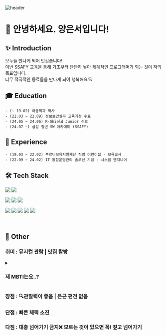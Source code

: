 
![header](https://capsule-render.vercel.app/api?type=Waving&color=auto&height=240&section=header&text=About%20Me🙌&fontAlignY=40&animation=twinkling&fontSize=60)

# 👋 안녕하세요. 양은서입니다! 

## ✨ Introduction
모두들 만나게 되어 반갑습니다! <br>
이번 SSAFY 교육을 통해 기초부터 탄탄히 쌓아 체계적인 프로그래머가 되는 것이 저의 목표입니다. <br>
너무 적극적인 동료들을 만나게 되어 행복해요💘

## 🎓 Education
    - (~ 19.02) 아동학과 학사
    - (22.03 ~ 22.09) 정보보안실무 교육과정 수료 
    - (24.05 ~ 24.06) K-Shield Junior 수료 
    - (24.07 ~) 삼성 청년 SW 아카데미 (SSAFY) 

## 💼 Experience
    - (19.03 ~ 22.02) 푸르니보육지원재단 직영 어린이집 - 보육교사 
    - (22.09 ~ 24.02) IT 통합운영관리 솔루션 기업 - 시스템 엔지니어

## 🛠️ Tech Stack 
<img src="https://img.shields.io/badge/linux-%23FCC624.svg?&style=for-the-badge&logo=linux&logoColor=black" /> <img src="https://img.shields.io/badge/shell_script-%23121011.svg?style=for-the-badge&logo=gnu-bash&logoColor=white" /> 

<img src="https://img.shields.io/badge/mariadb-%23003545.svg?&style=for-the-badge&logo=mariadb&logoColor=white" /> <img src="https://img.shields.io/badge/Microsoft%20SQL%20Server-CC2927?style=for-the-badge&logo=microsoft%20sql%20server&logoColor=white"> <img src="https://img.shields.io/badge/mysql-%234479A1.svg?&style=for-the-badge&logo=mysql&logoColor=white" />

<img src="https://img.shields.io/badge/java-%23007396.svg?&style=for-the-badge&logo=java&logoColor=white" /> <img src="https://img.shields.io/badge/javascript-%23F7DF1E.svg?&style=for-the-badge&logo=javascript&logoColor=black" />
<img src="https://img.shields.io/badge/Spring-6DB33F?style=for-the-badge&logo=Spring&logoColor=white">
<img src="https://img.shields.io/badge/Vue.js-4FC08D?style=for-the-badge&logo=Vue.js&logoColor=white">
<img src="https://img.shields.io/badge/Python-3766AB?style=flat-square&logo=Python&logoColor=white"/>

<br>

## 📌 Other
### 취미 : 뮤지컬 관람 | 맛집 탐방

<details>
<summary><h3> 제 MBTI는요..? </h3></summary>
<div markdown="1">
<h2> ✅ ISTP 입니다 </h2>
<img src="https://github.com/user-attachments/assets/29596687-5c3d-4de6-8a41-8631417a72f6" width="400" hight="500"/><br><br>
(인데 T가 100인 그런....)
</div>
</details>

### 장점 : 🔍관찰력이 좋음 | 은근 편견 없음
### 단점 : 빠른 체력 소진 
### 다짐 : 대충 넘어가기 금지❌ 모르는 것이 있으면 꼭! 짚고 넘어가기